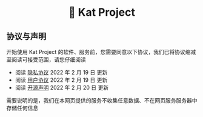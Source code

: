 <h1 align="center">🌋 Kat Project</h1>

## 协议与声明

开始使用 Kat Project 的软件、服务前，您需要同意以下协议，我们已将协议缩减至阅读可接受范围，请您仔细阅读

- 阅读 [隐私协议](privacy-policy.md) 2022 年 2 月 19 日 更新
- 阅读 [用户协议](terms-of-use.md) 2022 年 2 月 19 日 更新
- 阅读 [开源声明](open-source-license.md) 2022 年 2 月 20 日 更新

需要说明的是，我们在本网页提供的服务不收集任意数据、不在网页服务服务器中存储任何信息
